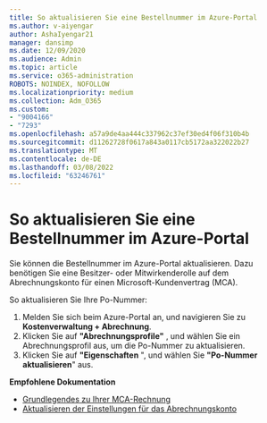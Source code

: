 ```yaml
---
title: So aktualisieren Sie eine Bestellnummer im Azure-Portal
ms.author: v-aiyengar
author: AshaIyengar21
manager: dansimp
ms.date: 12/09/2020
ms.audience: Admin
ms.topic: article
ms.service: o365-administration
ROBOTS: NOINDEX, NOFOLLOW
ms.localizationpriority: medium
ms.collection: Adm_O365
ms.custom:
- "9004166"
- "7293"
ms.openlocfilehash: a57a9de4aa444c337962c37ef30ed4f06f310b4b
ms.sourcegitcommit: d11262728f0617a843a0117cb5172aa322022b27
ms.translationtype: MT
ms.contentlocale: de-DE
ms.lasthandoff: 03/08/2022
ms.locfileid: "63246761"
---
```

# <a name="how-to-update-an-purchase-order-number-in-azure-portal"></a>So aktualisieren Sie eine Bestellnummer im Azure-Portal

Sie können die Bestellnummer im Azure-Portal aktualisieren. Dazu benötigen Sie eine Besitzer- oder Mitwirkenderolle auf dem Abrechnungskonto für einen Microsoft-Kundenvertrag (MCA). 

So aktualisieren Sie Ihre Po-Nummer:
1. Melden Sie sich beim Azure-Portal an, und navigieren Sie zu **Kostenverwaltung + Abrechnung**.
1. Klicken Sie auf **"Abrechnungsprofile"** , und wählen Sie ein Abrechnungsprofil aus, um die Po-Nummer zu aktualisieren.
1. Klicken Sie auf **"Eigenschaften** ", und wählen Sie **"Po-Nummer aktualisieren**" aus. 

**Empfohlene Dokumentation**

- [Grundlegendes zu Ihrer MCA-Rechnung](https://docs.microsoft.com/azure/cost-management-billing/understand/mca-understand-your-invoice)
- [Aktualisieren der Einstellungen für das Abrechnungskonto](https://docs.microsoft.com/microsoft-store/update-microsoft-store-for-business-account-settings)  
